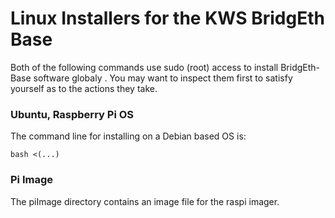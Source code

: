 # Linux Installers for the KWS BridgEth Base

Both of the following commands use sudo (root) access to install BridgEth-Base software globaly . You may want to inspect them first to satisfy yourself as to the actions they take.

### Ubuntu, Raspberry Pi OS

The command line for installing on a Debian based OS is:

```
bash <(...)
```

### Pi Image
The piImage directory contains an image file for the raspi imager.
